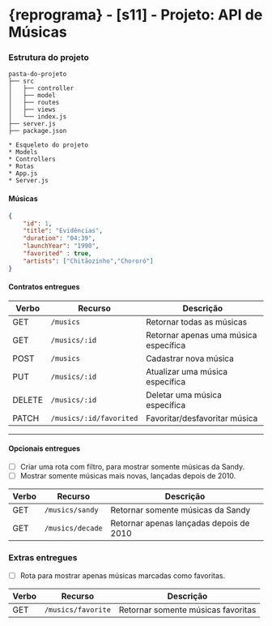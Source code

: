 # {reprograma} - [s11] - Projeto: API de Músicas

### Estrutura do projeto

```
pasta-do-projeto
├── src
│   ├── controller
│   ├── model
│   ├── routes
│   ├── views
│   └── index.js
├── server.js
├── package.json
```

```
* Esqueleto do projeto
* Models
* Controllers
* Rotas
* App.js
* Server.js
```

#### Músicas

```json
{
    "id": 1,
    "title": "Evidências",
    "duration": "04:39",
    "launchYear": "1990",
    "favorited" : true,
    "artists": ["Chitãozinho","Chororó"]
}
```

#### Contratos entregues

| Verbo        | Recurso                  | Descrição                              |
| ------------ | ------------------------ | -------------------------------------- |
| GET          | `/musics`                | Retornar todas as músicas              |
| GET          | `/musics/:id`            | Retornar apenas uma música específica  |
| POST         | `/musics`                | Cadastrar nova música                  |
| PUT          | `/musics/:id`            | Atualizar uma música específica        |
| DELETE       | `/musics/:id`            | Deletar uma música específica          |
| PATCH        | `/musics/:id/favorited`  | Favoritar/desfavoritar música          |

---

#### Opcionais entregues

- [ ] Criar uma rota com filtro, para mostrar somente músicas da Sandy.
- [ ] Mostrar somente músicas mais novas, lançadas depois de 2010.

| Verbo        | Recurso                  | Descrição                              |
| ------------ | ------------------------ | -------------------------------------- |
| GET          | `/musics/sandy`          | Retornar somente músicas da Sandy      |
| GET          | `/musics/decade`         | Retornar apenas lançadas depois de 2010  |

### Extras entregues

- [ ] Rota para mostrar apenas músicas marcadas como favoritas.


| Verbo        | Recurso                  | Descrição                              |
| ------------ | ------------------------ | -------------------------------------- |
| GET          | `/musics/favorite`       | Retornar somente músicas favoritas     |

